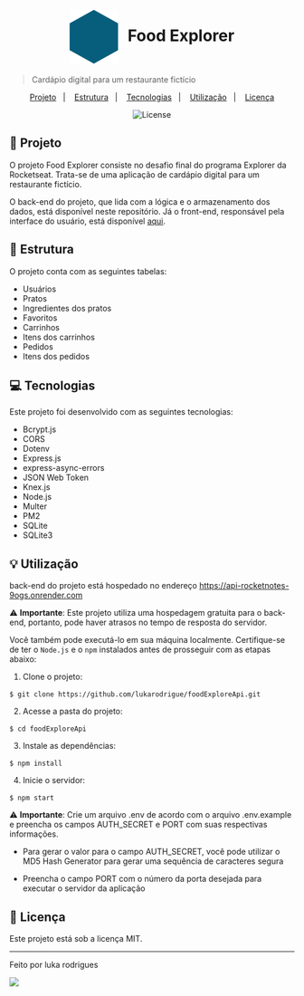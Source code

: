 <h1 align="center" style="text-align: center;">
   <img alt="Logo do Food Explorer" src="./src/assets/favicon.svg" style="vertical-align: middle; margin-right: 10px;">
   Food Explorer
 </h1>
 
 > Cardápio digital para um restaurante fictício
 
 <p align="center">
   <a href="#project">Projeto</a>&nbsp;&nbsp;&nbsp;|&nbsp;&nbsp;&nbsp;
   <a href="#structure">Estrutura</a>&nbsp;&nbsp;&nbsp;|&nbsp;&nbsp;&nbsp;
   <a href="#technologies">Tecnologias</a>&nbsp;&nbsp;&nbsp;|&nbsp;&nbsp;&nbsp;
   <a href="#usage">Utilização</a>&nbsp;&nbsp;&nbsp;|&nbsp;&nbsp;&nbsp;
   <a href="#license">Licença</a>
 </p>
 
 <p align="center">
   <img alt="License" src="https://img.shields.io/static/v1?label=license&message=MIT&color=49AA26&labelColor=000000">
 </p>
 
 <h2 id="project">📁 Projeto</h2>
 
 O projeto Food Explorer consiste no desafio final do programa Explorer da Rocketseat. Trata-se de uma aplicação de cardápio digital para um restaurante fictício.
 
 O back-end do projeto, que lida com a lógica e o armazenamento dos dados, está disponível neste repositório. Já o front-end, responsável pela interface do usuário, está disponível [aqui](https://github.com/lukarodrigue/foodexplorer.git).
 
 <h2 id="structure">📌 Estrutura</h2>
 
 O projeto conta com as seguintes tabelas:
 
 - Usuários
 - Pratos
 - Ingredientes dos pratos
 - Favoritos
 - Carrinhos
 - Itens dos carrinhos
 - Pedidos
 - Itens dos pedidos
 
 <h2 id="technologies">💻 Tecnologias</h2>
 
 Este projeto foi desenvolvido com as seguintes tecnologias:
 
 - Bcrypt.js
 - CORS
 - Dotenv
 - Express.js
 - express-async-errors
 - JSON Web Token
 - Knex.js
 - Node.js
 - Multer
 - PM2
 - SQLite
 - SQLite3
 
 <h2 id="usage">💡 Utilização</h2>
 
 back-end do projeto está hospedado no endereço https://api-rocketnotes-9ogs.onrender.com
 
 ⚠️ **Importante**: Este projeto utiliza uma hospedagem gratuita para o back-end, portanto, pode haver atrasos no tempo de resposta do servidor.
 
 Você também pode executá-lo em sua máquina localmente. Certifique-se de ter o ``Node.js`` e o ``npm`` instalados antes de prosseguir com as etapas abaixo:
 
 1. Clone o projeto:
 
 ```
 $ git clone https://github.com/lukarodrigue/foodExploreApi.git
 ```
 
 2. Acesse a pasta do projeto:
 
 ```
 $ cd foodExploreApi
 ```
 
 3. Instale as dependências:
 
 ```
 $ npm install
 ```
 
 4. Inicie o servidor:
 
 ```
 $ npm start
 ```
 
 ⚠️ **Importante**: Crie um arquivo .env de acordo com o arquivo .env.example e preencha os campos AUTH_SECRET e PORT com suas respectivas informações.
 
 - Para gerar o valor para o campo AUTH_SECRET, você pode utilizar o MD5 Hash Generator para gerar uma sequência de caracteres segura
 
 - Preencha o campo PORT com o número da porta desejada para executar o servidor da aplicação
 
 <h2 id="license">📝 Licença</h2>
 
 Este projeto está sob a licença MIT.
 
 ---
 
 Feito por luka rodrigues
 
 <div style="display: flex;">
   <a href="https://www.linkedin.com/in/luka-rodrigues-goncalves-3357512b4/" target="_blank"><img src="https://img.shields.io/badge/-LinkedIn-%230077B5?style=for-the-badge&logo=linkedin&logoColor=white" style="margin-right: 2vw" target="_blank"></a>